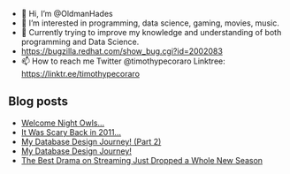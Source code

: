 - 👋 Hi, I’m @OldmanHades
- 👀 I’m interested in programming, data science, gaming, movies, music.
- 🌱 Currently trying to improve my knowledge and understanding of both programming and Data Science.
- https://bugzilla.redhat.com/show_bug.cgi?id=2002083
- 📫 How to reach me Twitter @timothypecoraro
Linktree: https://linktr.ee/timothypecoraro

## Blog posts
<!-- BLOG-POST-LIST:START -->
- [Welcome Night Owls…](https://medium.com/@timothypecoraro/welcome-night-owls-7b451aa5cfb5?source=rss-5097f5c9b801------2)
- [It Was Scary Back in 2011…](https://medium.com/@timothypecoraro/it-was-scary-back-in-2011-78f0d696fa7d?source=rss-5097f5c9b801------2)
- [My Database Design Journey! &lpar;Part 2&rpar;](https://medium.com/@timothypecoraro/my-database-design-journey-part-2-73f943247d46?source=rss-5097f5c9b801------2)
- [My Database Design Journey!](https://medium.com/@timothypecoraro/my-database-design-journey-ce610570d821?source=rss-5097f5c9b801------2)
- [The Best Drama on Streaming Just Dropped a Whole New Season](https://medium.com/@timothypecoraro/the-best-drama-on-streaming-just-dropped-a-whole-new-season-507af9ba2b6a?source=rss-5097f5c9b801------2)
<!-- BLOG-POST-LIST:END -->
